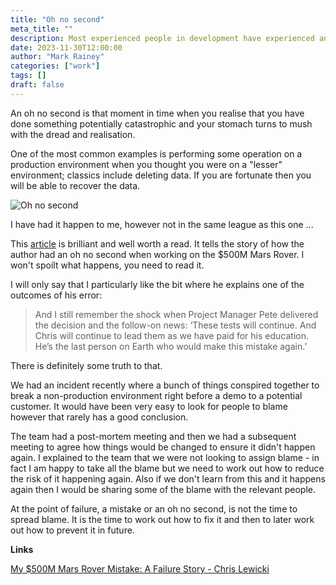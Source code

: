```yaml
---
title: "Oh no second"
meta_title: ""
description: Most experienced people in development have experienced an oh no second at some point in their careers.
date: 2023-11-30T12:00:00
author: "Mark Rainey"
categories: ["work"]
tags: []
draft: false
---
```


An oh no second is that moment in time when you realise that you have done something potentially catastrophic and your stomach turns to mush with the dread and realisation.


One of the most common examples is performing some operation on a production environment when you thought you were on a "lesser" environment; classics include deleting data. If you are fortunate then you will be able to recover the data.

<img src="/blog/OhNoSecond.png" title="Oh no second" class="mid-image"></img><p></p>

I have had it happen to me, however not in the same league as this one ...

This [article](https://www.chrislewicki.com/articles/failurestory) is brilliant and well worth a read. It tells the story of how the author had an oh no second when working on the $500M Mars Rover. I won't spoilt what happens, you need to read it.

I will only say that I particularly like the bit where he explains one of the outcomes of his error:

> And I still remember the shock when Project Manager Pete delivered the decision and the follow-on news: ‘These tests will continue. And Chris will continue to lead them as we have paid for his education. He’s the last person on Earth who would make this mistake again.’

There is definitely some truth to that. 

We had an incident recently where a bunch of things conspired together to break a non-production environment right before a demo to a potential customer. It would have been very easy to look for people to blame however that rarely has a good conclusion.

The team had a post-mortem meeting and then we had a subsequent meeting to agree how things would be changed to ensure it didn't happen again. I explained to the team that we were not looking to assign blame - in fact I am happy to take all the blame but we need to work out how to reduce the risk of it happening again. Also if we don't learn from this and it happens again then I would be sharing some of the blame with the relevant people.

At the point of failure, a mistake or an oh no second, is not the time to spread blame. It is the time to work out how to fix it and then to later work out how to prevent it in future.

__Links__

[My $500M Mars Rover Mistake: A Failure Story - Chris Lewicki](https://www.chrislewicki.com/articles/failurestory)
